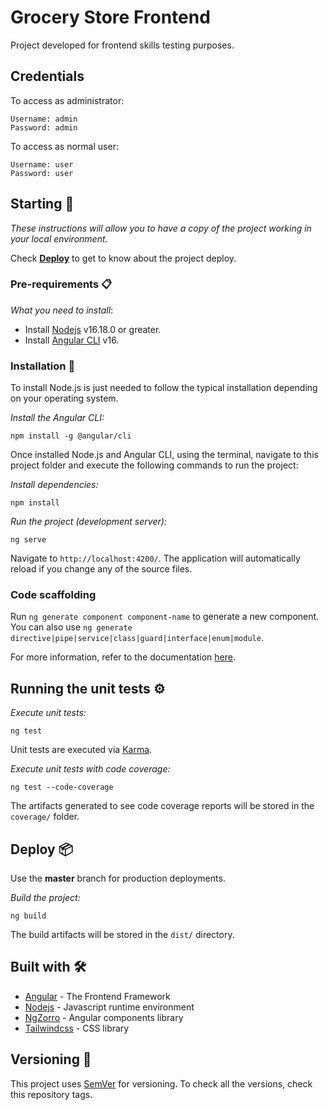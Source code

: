# Grocery Store Frontend

Project developed for frontend skills testing purposes.

## Credentials

To access as administrator:

``` 
Username: admin
Password: admin
```

To access as normal user:

``` 
Username: user
Password: user
```

## Starting 🚀

_These instructions will allow you to have a copy of the project working in your local environment._

Check [**Deploy**](#deploy-) to get to know about the project deploy.

### Pre-requirements 📋

_What you need to install_:

- Install [Nodejs](https://nodejs.org/en/) v16.18.0 or greater.
- Install [Angular CLI](https://angular.io/cli) v16.

### Installation 🔧

To install Node.js is just needed to follow the typical installation depending on your operating system.

_Install the Angular CLI:_
```shell
npm install -g @angular/cli
```

Once installed Node.js and Angular CLI, using the terminal, navigate to this project folder and execute the following commands to run the project:

_Install dependencies:_
```shell
npm install
```

_Run the project (development server):_
```shell
ng serve
```

Navigate to `http://localhost:4200/`. The application will automatically reload if you
change any of the source files.

### Code scaffolding

Run `ng generate component component-name` to generate a new component. You can also
use `ng generate directive|pipe|service|class|guard|interface|enum|module`.

For more information, refer to the documentation [here](https://v15.angular.io/cli/generate#ng-generate).

## Running the unit tests ⚙️

_Execute unit tests:_
```shell
ng test
```

Unit tests are executed via [Karma](https://karma-runner.github.io).

_Execute unit tests with code coverage:_
```shell
ng test --code-coverage
```

The artifacts generated to see code coverage reports will be stored in the `coverage/` folder.

## Deploy 📦

Use the **master** branch for production deployments.

_Build the project:_
```shell
ng build
```

The build artifacts will be stored in the `dist/` directory.

## Built with 🛠️

- [Angular](https://angular.io/) - The Frontend Framework
- [Nodejs](https://nodejs.org/en/) - Javascript runtime environment
- [NgZorro](https://ng.ant.design/) - Angular components library
- [Tailwindcss](https://tailwindcss.com/) - CSS library

## Versioning 📌

This project uses [SemVer](http://semver.org/) for versioning. To check all the versions, check this repository tags.
